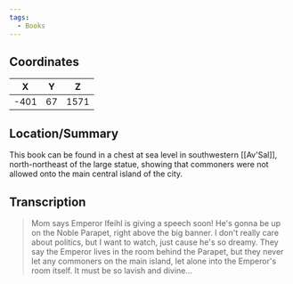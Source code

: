 ```yaml
---
tags:
  - Books
---
```


## Coordinates
| **X** | **Y** | **Z** |
| :---: | :---: | :---: |
| -401  |  67   | 1571  |

## Location/Summary
This book can be found in a chest at sea level in southwestern [[Av'Sal]], north-northeast of the large statue, showing that commoners were not allowed onto the main central island of the city.

## Transcription
> Mom says Emperor Ifeihl is giving a speech soon! He's gonna be up on the Noble Parapet, right above the big banner. I don't really care about politics, but I want to watch, just cause he's so dreamy. They say the Emperor lives in the room behind the Parapet, but they never let any commoners on the main island, let alone into the Emperor's room itself. It must be so lavish and divine…


